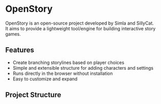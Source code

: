 # OpenStory

OpenStory is an open-source project developed by Simla and SillyCat.  
It aims to provide a lightweight tool/engine for building interactive story games.

## Features
- Create branching storylines based on player choices  
- Simple and extensible structure for adding characters and settings  
- Runs directly in the browser without installation  
- Easy to customize and expand  

## Project Structure
